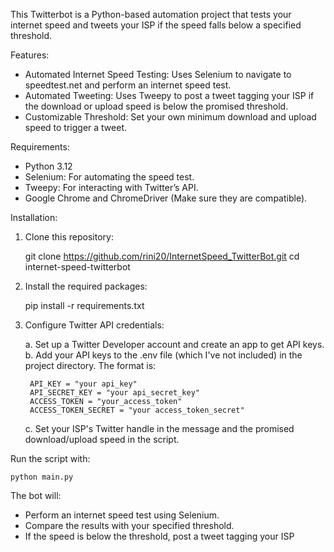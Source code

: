 This Twitterbot is a Python-based automation project that tests your internet speed and tweets your ISP if the speed falls below a specified threshold.

Features:

- Automated Internet Speed Testing: Uses Selenium to navigate to speedtest.net and perform an internet speed test.
- Automated Tweeting: Uses Tweepy to post a tweet tagging your ISP if the download or upload speed is below the promised threshold.
- Customizable Threshold: Set your own minimum download and upload speed to trigger a tweet.

Requirements:

- Python 3.12
- Selenium: For automating the speed test.
- Tweepy: For interacting with Twitter’s API.
- Google Chrome and ChromeDriver (Make sure they are compatible).

Installation:

1. Clone this repository:
    

    git clone https://github.com/rini20/InternetSpeed_TwitterBot.git
    cd internet-speed-twitterbot

2. Install the required packages:

    pip install -r requirements.txt

3. Configure Twitter API credentials:

    a. Set up a Twitter Developer account and create an app to get API keys.
    b. Add your API keys to the .env file (which I've not included) in the project directory. The format is:

        API_KEY = "your api_key"
        API_SECRET_KEY = "your api_secret_key"
        ACCESS_TOKEN = "your_access_token"
        ACCESS_TOKEN_SECRET = "your access_token_secret"

    c. Set your ISP's Twitter handle in the message and the promised download/upload speed in the script.

Run the script with:
 
    python main.py

The bot will:

- Perform an internet speed test using Selenium.
- Compare the results with your specified threshold.
- If the speed is below the threshold, post a tweet tagging your ISP
